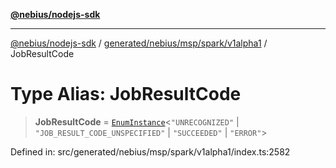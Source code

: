 [**@nebius/nodejs-sdk**](../../../../../../README.md)

***

[@nebius/nodejs-sdk](../../../../../../README.md) / [generated/nebius/msp/spark/v1alpha1](../README.md) / JobResultCode

# Type Alias: JobResultCode

> **JobResultCode** = [`EnumInstance`](../../../../../../runtime/protos/enum/type-aliases/EnumInstance.md)\<`"UNRECOGNIZED"` \| `"JOB_RESULT_CODE_UNSPECIFIED"` \| `"SUCCEEDED"` \| `"ERROR"`\>

Defined in: src/generated/nebius/msp/spark/v1alpha1/index.ts:2582
